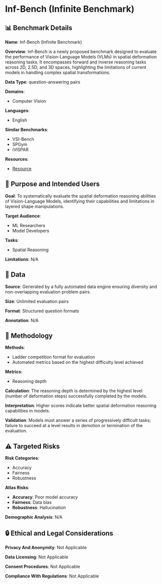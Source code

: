 # Inf-Bench (Infinite Benchmark)

## 📊 Benchmark Details

**Name**: Inf-Bench (Infinite Benchmark)

**Overview**: Inf-Bench is a newly proposed benchmark designed to evaluate the performance of Vision-Language Models (VLMs) in spatial deformation reasoning tasks. It encompasses forward and inverse reasoning tasks across 2D, 2.5D, and 3D spaces, highlighting the limitations of current models in handling complex spatial transformations.

**Data Type**: question-answering pairs

**Domains**:
- Computer Vision

**Languages**:
- English

**Similar Benchmarks**:
- VSI-Bench
- SPGym
- iVISPAR

**Resources**:
- [Resource](N/A)

## 🎯 Purpose and Intended Users

**Goal**: To systematically evaluate the spatial deformation reasoning abilities of Vision-Language Models, identifying their capabilities and limitations in layered shape manipulations.

**Target Audience**:
- ML Researchers
- Model Developers

**Tasks**:
- Spatial Reasoning

**Limitations**: N/A

## 💾 Data

**Source**: Generated by a fully automated data engine ensuring diversity and non-overlapping evaluation problem pairs.

**Size**: Unlimited evaluation pairs

**Format**: Structured question formats

**Annotation**: N/A

## 🔬 Methodology

**Methods**:
- Ladder competition format for evaluation
- Automated metrics based on the highest difficulty level achieved

**Metrics**:
- Reasoning depth

**Calculation**: The reasoning depth is determined by the highest level (number of deformation steps) successfully completed by the models.

**Interpretation**: Higher scores indicate better spatial deformation reasoning capabilities in models.

**Validation**: Models must answer a series of progressively difficult tasks; failure to succeed at a level results in demotion or termination of the evaluation.

## ⚠️ Targeted Risks

**Risk Categories**:
- Accuracy
- Fairness
- Robustness

**Atlas Risks**:
- **Accuracy**: Poor model accuracy
- **Fairness**: Data bias
- **Robustness**: Hallucination

**Demographic Analysis**: N/A

## 🔒 Ethical and Legal Considerations

**Privacy And Anonymity**: Not Applicable

**Data Licensing**: Not Applicable

**Consent Procedures**: Not Applicable

**Compliance With Regulations**: Not Applicable
